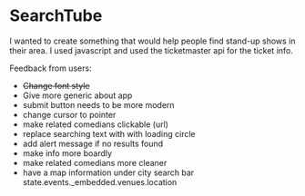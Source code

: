 # SearchTube

I wanted to create something that would help people find stand-up shows in their area. 
I used javascript and used the ticketmaster api for the ticket info. 


Feedback from users: 
- ~~Change font style~~
- Give more generic about app
- submit button needs to be more modern
- change cursor to pointer 
- make related comedians clickable (url)
- replace  searching text with with loading circle  
- add alert message if no results found 
- make info more boardly 
- make related comedians more cleaner
- have a map information under city search bar 
state.events._embedded.venues.location